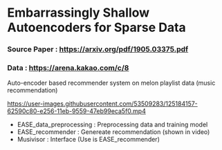# Embarrassingly Shallow Autoencoders for Sparse Data

### Source Paper : https://arxiv.org/pdf/1905.03375.pdf
### Data : https://arena.kakao.com/c/8

Auto-encoder based recommender system on melon playlist data (music recommendation)

https://user-images.githubusercontent.com/53509283/125184157-62590c80-e256-11eb-9559-47eb99eca5f0.mp4

- EASE_data_preprocessing : Preprocessing data and training model
- EASE_recommender : Genereate recommendation (shown in video)
- Musivisor : Interface (Use is EASE_recommender)

